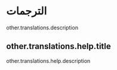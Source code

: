# الترجمات

other.translations.description

## other.translations.help.title

other.translations.help.description
